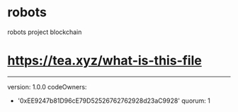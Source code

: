 # robots
robots project blockchain


# https://tea.xyz/what-is-this-file
---
version: 1.0.0
codeOwners:
  - '0xEE9247b81D96cE79D52526762762928d23aC9928'
quorum: 1
